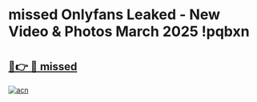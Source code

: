 # missed Onlyfans Leaked - New Video & Photos March 2025 !pqbxn

# <h2><a href="https://a2un8h.iuczelnia.edu.pl?title=missed&ref=pqbxn">🔗👉 🔴 missed</a></h2>

[![acn](https://github.com/user-attachments/assets/0f9c940e-d8b0-45ae-aac7-cd30a18b3e1c)](https://a2un8h.iuczelnia.edu.pl?title=missed&ref=pqbxn)

